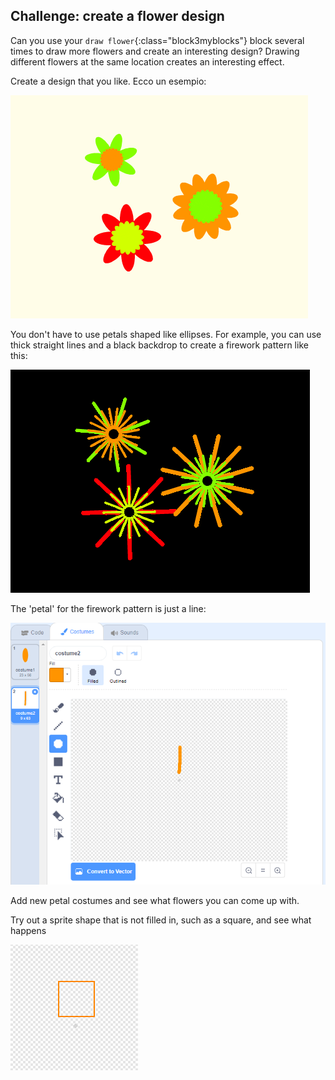 ## Challenge: create a flower design

Can you use your `draw flower`{:class="block3myblocks"} block several times to draw more flowers and create an interesting design? Drawing different flowers at the same location creates an interesting effect.

Create a design that you like. Ecco un esempio:

![screenshot](images/flower-three.png)

You don't have to use petals shaped like ellipses. For example, you can use thick straight lines and a black backdrop to create a firework pattern like this:

![schermata](images/flower-fireworks.png)

The 'petal' for the firework pattern is just a line:

![schermata](images/flower-firework-petal.png)

Add new petal costumes and see what flowers you can come up with.

Try out a sprite shape that is not filled in, such as a square, and see what happens

![screenshot](images/flower-square-petal.png)
